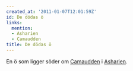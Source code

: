 ```yaml
---
created_at: '2011-01-07T12:01:59Z'
id: De dödas ö
links:
  mention:
  - Asharien
  - Camaudden
title: De dödas ö
---
```


En ö som ligger söder om [Camaudden] i [Asharien].

  [Camaudden]: Camaudden
  [Asharien]: Asharien
